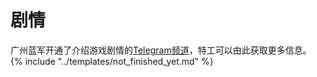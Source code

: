 # 剧情

广州蓝军开通了介绍游戏剧情的[Telegram频道](https://telegram.me/ingress_story2016)，特工可以由此获取更多信息。
{% include "../templates/not_finished_yet.md" %}
